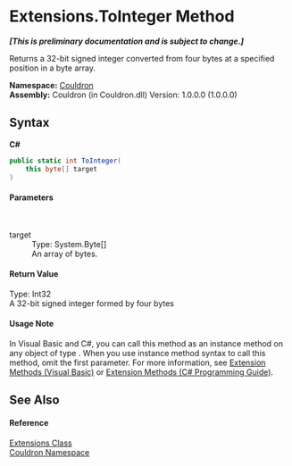 # Extensions.ToInteger Method 
 _**\[This is preliminary documentation and is subject to change.\]**_

Returns a 32-bit signed integer converted from four bytes at a specified position in a byte array.

**Namespace:**&nbsp;<a href="N_Couldron">Couldron</a><br />**Assembly:**&nbsp;Couldron (in Couldron.dll) Version: 1.0.0.0 (1.0.0.0)

## Syntax

**C#**<br />
``` C#
public static int ToInteger(
	this byte[] target
)
```


#### Parameters
&nbsp;<dl><dt>target</dt><dd>Type: System.Byte[]<br />An array of bytes.</dd></dl>

#### Return Value
Type: Int32<br />A 32-bit signed integer formed by four bytes

#### Usage Note
In Visual Basic and C#, you can call this method as an instance method on any object of type . When you use instance method syntax to call this method, omit the first parameter. For more information, see <a href="http://msdn.microsoft.com/en-us/library/bb384936.aspx">Extension Methods (Visual Basic)</a> or <a href="http://msdn.microsoft.com/en-us/library/bb383977.aspx">Extension Methods (C# Programming Guide)</a>.

## See Also


#### Reference
<a href="T_Couldron_Extensions">Extensions Class</a><br /><a href="N_Couldron">Couldron Namespace</a><br />